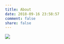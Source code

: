 ```yaml
---
title: About
date: 2018-09-16 23:58:57
comment: false
share: false
---
```


![](/images/AboutNininanaa.png)
